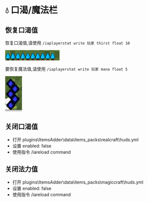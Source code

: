 # 💧 口渴/魔法栏

## 恢复口渴值

恢复口渴值,请使用 `/iaplayerstat write 玩家 thirst float 10`

![](<../../.gitbook/assets/immagine (2).png>)

要恢复魔法值,请使用 `/iaplayerstat write 玩家 mana float 5`

![](<../../.gitbook/assets/immagine (3).png>)

## 关闭口渴值

* 打开 plugins\ItemsAdder\data\items\_packs\realcraft\huds.yml
* 设置 enabled: false
* 使用指令 /iareload command

## 关闭法力值

* 打开 plugins\ItemsAdder\data\items\_packs\magiccraft\huds.yml
* 设置 enabled: false
* 使用指令 /iareload command
